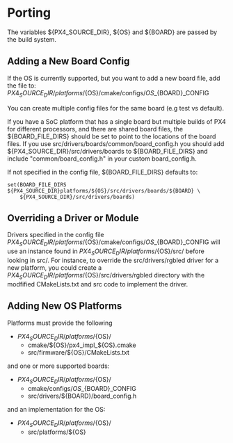 # Porting

The variables ${PX4_SOURCE_DIR}, ${OS} and ${BOARD} are passed by the build system.

## Adding a New Board Config

If the OS is currently supported, but you want to add a new board file, add the file to:
${PX4_SOURCE_DIR}/platforms/${OS}/cmake/configs/${OS}\_${BOARD}_CONFIG

You can create multiple config files for the same board (e.g test vs default).

If you have a SoC platform that has a single board but multiple builds of PX4 for different processors, and there are shared board files, the ${BOARD_FILE_DIRS} should be set to point to the locations of the board files. If you use src/drivers/boards/common/board_config.h you should add ${PX4_SOURCE_DIR}/src/drivers/boards to ${BOARD_FILE_DIRS} and include "common/board_config.h" in your custom board_config.h.

If not specified in the config file, ${BOARD_FILE_DIRS} defaults to:

```
set(BOARD_FILE_DIRS ${PX4_SOURCE_DIR}platforms/${OS}/src/drivers/boards/${BOARD} \
    ${PX4_SOURCE_DIR}/src/drivers/boards)
```
## Overriding a Driver or Module

Drivers specified in the config file ${PX4_SOURCE_DIR}/platforms/${OS}/cmake/configs/${OS}\_${BOARD}_CONFIG will use an instance found in ${PX4_SOURCE_DIR}/platforms/${OS}/src/ before looking in src/. For instance, to override the src/drivers/rgbled driver for a new platform, you could create a ${PX4_SOURCE_DIR}/platforms/${OS}/src/drivers/rgbled directory with the modfified CMakeLists.txt and src code to implement the driver.

## Adding New OS Platforms

Platforms must provide the following

* ${PX4_SOURCE_DIR}/platforms/${OS}/
  - cmake/${OS}/px4_impl_${OS}.cmake
  - src/firmware/${OS}/CMakeLists.txt

and one or more supported boards:

* ${PX4_SOURCE_DIR}/platforms/${OS}/
  - cmake/configs/${OS}\_${BOARD}_CONFIG
  - src/drivers/${BOARD}/board_config.h

and an implementation for the OS:

* ${PX4_SOURCE_DIR}/platforms/${OS}/
  - src/platforms/${OS}

